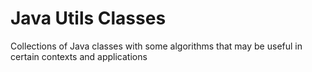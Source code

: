 # Java Utils Classes
Collections of Java classes with some algorithms that may be useful in certain contexts and applications
